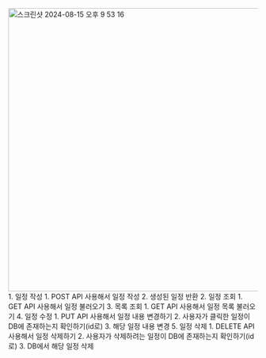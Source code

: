 <img width="572" alt="스크린샷 2024-08-15 오후 9 53 16" src="https://github.com/user-attachments/assets/ca939ede-447b-44a9-9e64-c5a2c747bf06">
1. 일정 작성
    1. POST API 사용해서 일정 작성
    2. 생성된 일정 반환
2. 일정 조회
    1. GET API 사용해서 일정 불러오기
3. 목록 조회
    1. GET API 사용해서 일정 목록 불러오기
4. 일정 수정
    1. PUT API 사용해서 일정 내용 변경하기
    2. 사용자가 클릭한 일정이 DB에 존재하는지 확인하기(id로)
    3. 해당 일정 내용 변경
5. 일정 삭제
    1. DELETE API 사용해서 일정 삭제하기
    2. 사용자가 삭제하려는 일정이 DB에 존재하는지 확인하기(id로)
    3. DB에서 해당 일정 삭제
